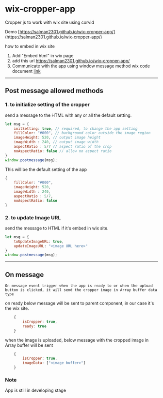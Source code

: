 # wix-cropper-app
Cropper js to work with wix site using corvid

Demo [https://salman2301.github.io/wix-cropper-app/](https://salman2301.github.io/wix-cropper-app/)

how to embed in wix site
1. Add "Embed html" in wix page
2. add this url https://salman2301.github.io/wix-cropper-app/
3. Communicate with the app using window message method
    wix code document [link](https://www.wix.com/corvid/reference/$w.HtmlComponent.html) 

<hr>

## Post message allowed methods

### 1. to initialize setting of the cropper

send a message to the HTML with any or all the default setting. 

```js
let msg = {
    initSetting: true, // required, to change the app setting
    fillColor: "#000", // background color outside the image region
    imageHeight: 520, // output image height
    imageWidth : 240, // output image width
    aspectRatio : 5/7 // aspect ratio of the crop
    noAspectRatio: false // allow no aspect ratio
}
window.postmessage(msg);
```
This will be the default setting of the app
```js
{
    fillColor: "#000",
    imageHeight: 520,
    imageWidth : 240,
    aspectRatio : 5/7,
    noAspectRatio: false
}
```
### 2. to update Image URL
send the message to HTML if it's embed in wix site.
```js
let msg = {
    toUpdateImageURL: true,
    updateImageURL: "<image URL here>"
}
window.postmessage(msg);
```

<hr>

## On message

    On message event trigger when the app is ready to or when the upload button is clicked, it will send the cropper image in Array buffer data type


on ready below message will be sent to parent component, in our case it's the wix site.
```js
    {
        isCropper: true,
        ready: true
    }
```

when the image is uploaded, below message with the cropped image in Array buffer will be sent
```js
    {
        isCropper: true,
        imageData: ["<image buffer>"]
    }
```

### Note
App is still in developing stage 